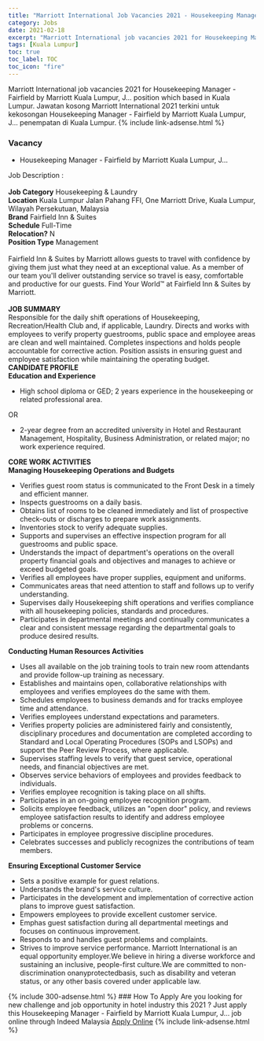 ```yaml
---
title: "Marriott International Job Vacancies 2021 - Housekeeping Manager - Fairfield by Marriott Kuala Lumpur, J..." 
category: Jobs 
date: 2021-02-18 
excerpt: "Marriott International job vacancies 2021 for Housekeeping Manager - Fairfield by Marriott Kuala Lumpur, J... position which based in Kuala Lumpur. Jawatan kosong Marriott International 2021 terkini untuk kekosongan Housekeeping Manager - Fairfield by Marriott Kuala Lumpur, J... penempatan di Kuala Lumpur" 
tags: [Kuala Lumpur] 
toc: true 
toc_label: TOC 
toc_icon: "fire" 
--- 
```


Marriott International job vacancies 2021 for Housekeeping Manager - Fairfield by Marriott Kuala Lumpur, J... position which based in Kuala Lumpur. Jawatan kosong Marriott International 2021 terkini untuk kekosongan Housekeeping Manager - Fairfield by Marriott Kuala Lumpur, J... penempatan di Kuala Lumpur. 
{% include link-adsense.html %} 
### Vacancy 
- Housekeeping Manager - Fairfield by Marriott Kuala Lumpur, J... 
<div><div>Job Description :<br>
<br>
<b>Job Category</b> Housekeeping &amp; Laundry<br>
<b>Location</b> Kuala Lumpur Jalan Pahang FFI, One Marriott Drive, Kuala Lumpur, Wilayah Persekutuan, Malaysia
<br>
<b>Brand</b> Fairfield Inn &amp; Suites<br>
<b>Schedule</b> Full-Time<br>
<b>Relocation?</b> N<br>
<b>Position Type</b> Management<br>
<br>
Fairfield Inn &amp; Suites by Marriott allows guests to travel with confidence by giving them just what they need at an exceptional value. As a member of our team you'll deliver outstanding service so travel is easy, comfortable and productive for our guests. Find Your World&#8482; at Fairfield Inn &amp; Suites by Marriott.<br>
<br>
<b>JOB SUMMARY</b>
<br>
Responsible for the daily shift operations of Housekeeping, Recreation/Health Club and, if applicable, Laundry. Directs and works with employees to verify property guestrooms, public space and employee areas are clean and well maintained. Completes inspections and holds people accountable for corrective action. Position assists in ensuring guest and employee satisfaction while maintaining the operating budget.
<br>
<b>CANDIDATE PROFILE
</b><br>
<b>Education and Experience</b>
<br>
<ul><li>High school diploma or GED; 2 years experience in the housekeeping or related professional area.
</li></ul>OR
<br>
<ul><li>2-year degree from an accredited university in Hotel and Restaurant Management, Hospitality, Business Administration, or related major; no work experience required.
</li></ul><b>CORE WORK ACTIVITIES</b>
<br>
<b>Managing Housekeeping Operations and Budgets</b>
<br>
<ul><li>Verifies guest room status is communicated to the Front Desk in a timely and efficient manner.
</li><li>Inspects guestrooms on a daily basis.
</li><li>Obtains list of rooms to be cleaned immediately and list of prospective check-outs or discharges to prepare work assignments.
</li><li>Inventories stock to verify adequate supplies.
</li><li>Supports and supervises an effective inspection program for all guestrooms and public space.
</li><li>Understands the impact of department's operations on the overall property financial goals and objectives and manages to achieve or exceed budgeted goals.
</li><li>Verifies all employees have proper supplies, equipment and uniforms.
</li><li>Communicates areas that need attention to staff and follows up to verify understanding.
</li><li>Supervises daily Housekeeping shift operations and verifies compliance with all housekeeping policies, standards and procedures.
</li><li>Participates in departmental meetings and continually communicates a clear and consistent message regarding the departmental goals to produce desired results.
</li></ul><b>Conducting Human Resources Activities</b>
<br>
<ul><li>Uses all available on the job training tools to train new room attendants and provide follow-up training as necessary.
</li><li>Establishes and maintains open, collaborative relationships with employees and verifies employees do the same with them.
</li><li>Schedules employees to business demands and for tracks employee time and attendance.
</li><li>Verifies employees understand expectations and parameters.
</li><li>Verifies property policies are administered fairly and consistently, disciplinary procedures and documentation are completed according to Standard and Local Operating Procedures (SOPs and LSOPs) and support the Peer Review Process, where applicable.
</li><li>Supervises staffing levels to verify that guest service, operational needs, and financial objectives are met.
</li><li>Observes service behaviors of employees and provides feedback to individuals.
</li><li>Verifies employee recognition is taking place on all shifts.
</li><li>Participates in an on-going employee recognition program.
</li><li>Solicits employee feedback, utilizes an "open door" policy, and reviews employee satisfaction results to identify and address employee problems or concerns.
</li><li>Participates in employee progressive discipline procedures.
</li><li>Celebrates successes and publicly recognizes the contributions of team members.
</li></ul><b>Ensuring Exceptional Customer Service</b>
<br>
<ul><li>Sets a positive example for guest relations.
</li><li>Understands the brand's service culture.
</li><li>Participates in the development and implementation of corrective action plans to improve guest satisfaction.
</li><li>Empowers employees to provide excellent customer service.
</li><li>Emphas guest satisfaction during all departmental meetings and focuses on continuous improvement.
</li><li>Responds to and handles guest problems and complaints.
</li><li>Strives to improve service performance. Marriott International is an equal opportunity employer.We believe in hiring a diverse workforce and sustaining an inclusive, people-first culture.We are committed to non-discrimination onanyprotectedbasis, such as disability and veteran status, or any other basis covered under applicable law.</li></ul></div></div> 
{% include 300-adsense.html %} 
### How To Apply 
Are you looking for new challenge and job opportunity in hotel industry this 2021 ?
Just apply this Housekeeping Manager - Fairfield by Marriott Kuala Lumpur, J... job online through Indeed Malaysia 
<a href="https://malaysia.indeed.com/viewjob?jk=26f4023513baed15" class="btn btn--info" target="_blank" rel="nofollow noopenner">Apply Online</a> 
{% include link-adsense.html %} 